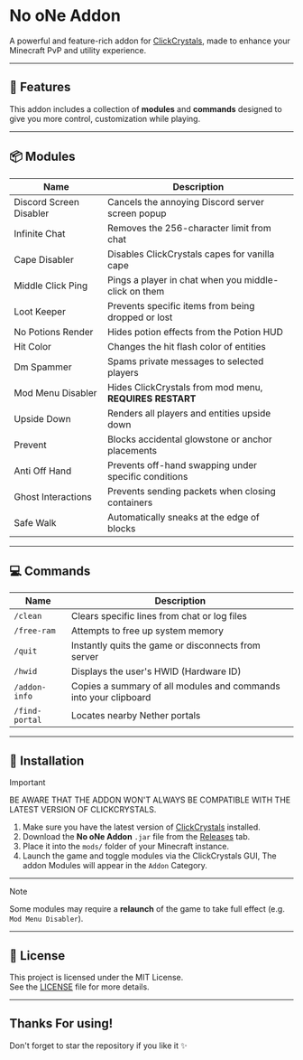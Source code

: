 # No oNe Addon

A powerful and feature-rich addon for [ClickCrystals](https://github.com/ClickCrystals-Development/ClickCrystals), made to enhance your
Minecraft PvP and utility experience.

---

## 🧩 Features

This addon includes a collection of **modules** and **commands** designed to give you more control, customization while
playing.

---

## 📦 Modules

| Name                    | Description                                             |
|-------------------------|---------------------------------------------------------|
| Discord Screen Disabler | Cancels the annoying Discord server screen popup        |
| Infinite Chat           | Removes the 256-character limit from chat               |
| Cape Disabler           | Disables ClickCrystals capes for vanilla cape           |
| Middle Click Ping       | Pings a player in chat when you middle-click on them    |
| Loot Keeper             | Prevents specific items from being dropped or lost      |
| No Potions Render       | Hides potion effects from the Potion HUD                |
| Hit Color               | Changes the hit flash color of entities                 |
| Dm Spammer              | Spams private messages to selected players              |
| Mod Menu Disabler       | Hides ClickCrystals from mod menu, **REQUIRES RESTART** |
| Upside Down             | Renders all players and entities upside down            |
| Prevent                 | Blocks accidental glowstone or anchor placements        |
| Anti Off Hand           | Prevents off-hand swapping under specific conditions    |
| Ghost Interactions      | Prevents sending packets when closing containers        |
| Safe Walk               | Automatically sneaks at the edge of blocks              |

---

## 💻 Commands

| Name           | Description                                                      |
|----------------|------------------------------------------------------------------|
| `/clean`       | Clears specific lines from chat or log files                     |
| `/free-ram`    | Attempts to free up system memory                                |
| `/quit`        | Instantly quits the game or disconnects from server              |
| `/hwid`        | Displays the user's HWID (Hardware ID)                           |
| `/addon-info`  | Copies a summary of all modules and commands into your clipboard |
| `/find-portal` | Locates nearby Nether portals                                    |

---

## 🔧 Installation

> [!IMPORTANT]
> BE AWARE THAT THE ADDON WON'T ALWAYS BE COMPATIBLE WITH THE LATEST VERSION OF CLICKCRYSTALS.

1. Make sure you have the latest version of [ClickCrystals](https://github.com/ClickCrystals-Development/ClickCrystals) installed.
2. Download the **No oNe Addon** `.jar` file from the [Releases](https://github.com/I-No-oNe/No-oNe-Addon/releases/latest) tab.
3. Place it into the `mods/` folder of your Minecraft instance.
4. Launch the game and toggle modules via the ClickCrystals GUI, The addon Modules will appear in the `Addon` Category.

---
> [!NOTE]
> Some modules may require a **relaunch** of the game to take full effect (e.g. `Mod Menu Disabler`).
---

## 📜 License

This project is licensed under the MIT License.  
See the [LICENSE](LICENSE) file for more details.

-------

## Thanks For using!

Don't forget to star the repository if you like it ✨
